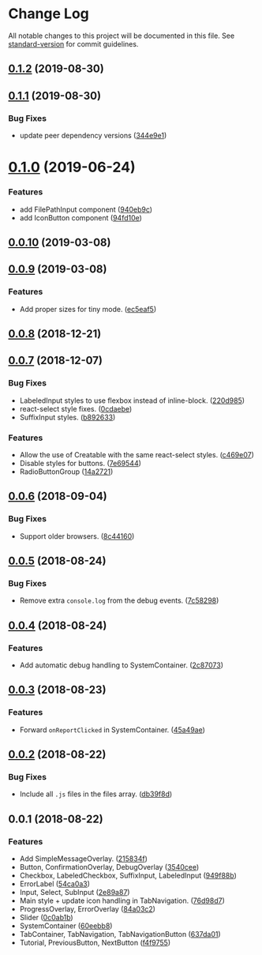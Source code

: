 # Change Log

All notable changes to this project will be documented in this file. See [standard-version](https://github.com/conventional-changelog/standard-version) for commit guidelines.

<a name="0.1.2"></a>
## [0.1.2](https://github.com/sammarks/react-cep/compare/v0.1.1...v0.1.2) (2019-08-30)



<a name="0.1.1"></a>
## [0.1.1](https://github.com/sammarks/react-cep/compare/v0.1.0...v0.1.1) (2019-08-30)


### Bug Fixes

* update peer dependency versions ([344e9e1](https://github.com/sammarks/react-cep/commit/344e9e1))



<a name="0.1.0"></a>
# [0.1.0](https://github.com/sammarks/react-cep/compare/v0.0.10...v0.1.0) (2019-06-24)


### Features

* add FilePathInput component ([940eb9c](https://github.com/sammarks/react-cep/commit/940eb9c))
* add IconButton component ([94fd10e](https://github.com/sammarks/react-cep/commit/94fd10e))



<a name="0.0.10"></a>
## [0.0.10](https://github.com/sammarks/react-cep/compare/v0.0.9...v0.0.10) (2019-03-08)



<a name="0.0.9"></a>
## [0.0.9](https://github.com/sammarks/react-cep/compare/v0.0.8...v0.0.9) (2019-03-08)


### Features

* Add proper sizes for tiny mode. ([ec5eaf5](https://github.com/sammarks/react-cep/commit/ec5eaf5))



<a name="0.0.8"></a>
## [0.0.8](https://github.com/sammarks/react-cep/compare/v0.0.7...v0.0.8) (2018-12-21)



<a name="0.0.7"></a>
## [0.0.7](https://github.com/sammarks/react-cep/compare/v0.0.6...v0.0.7) (2018-12-07)


### Bug Fixes

* LabeledInput styles to use flexbox instead of inline-block. ([220d985](https://github.com/sammarks/react-cep/commit/220d985))
* react-select style fixes. ([0cdaebe](https://github.com/sammarks/react-cep/commit/0cdaebe))
* SuffixInput styles. ([b892633](https://github.com/sammarks/react-cep/commit/b892633))


### Features

* Allow the use of Creatable with the same react-select styles. ([c469e07](https://github.com/sammarks/react-cep/commit/c469e07))
* Disable styles for buttons. ([7e69544](https://github.com/sammarks/react-cep/commit/7e69544))
* RadioButtonGroup ([14a2721](https://github.com/sammarks/react-cep/commit/14a2721))



<a name="0.0.6"></a>
## [0.0.6](https://github.com/sammarks/react-cep/compare/v0.0.5...v0.0.6) (2018-09-04)


### Bug Fixes

* Support older browsers. ([8c44160](https://github.com/sammarks/react-cep/commit/8c44160))



<a name="0.0.5"></a>
## [0.0.5](https://github.com/sammarks/react-cep/compare/v0.0.4...v0.0.5) (2018-08-24)


### Bug Fixes

* Remove extra `console.log` from the debug events. ([7c58298](https://github.com/sammarks/react-cep/commit/7c58298))



<a name="0.0.4"></a>
## [0.0.4](https://github.com/sammarks/react-cep/compare/v0.0.3...v0.0.4) (2018-08-24)


### Features

* Add automatic debug handling to SystemContainer. ([2c87073](https://github.com/sammarks/react-cep/commit/2c87073))



<a name="0.0.3"></a>
## [0.0.3](https://github.com/sammarks/react-cep/compare/v0.0.2...v0.0.3) (2018-08-23)


### Features

* Forward `onReportClicked` in SystemContainer. ([45a49ae](https://github.com/sammarks/react-cep/commit/45a49ae))



<a name="0.0.2"></a>
## [0.0.2](https://github.com/sammarks/react-cep/compare/v0.0.1...v0.0.2) (2018-08-22)


### Bug Fixes

* Include all `.js` files in the files array. ([db39f8d](https://github.com/sammarks/react-cep/commit/db39f8d))



<a name="0.0.1"></a>
## 0.0.1 (2018-08-22)


### Features

* Add SimpleMessageOverlay. ([215834f](https://github.com/sammarks/react-cep/commit/215834f))
* Button, ConfirmationOverlay, DebugOverlay ([3540cee](https://github.com/sammarks/react-cep/commit/3540cee))
* Checkbox, LabeledCheckbox, SuffixInput, LabeledInput ([949f88b](https://github.com/sammarks/react-cep/commit/949f88b))
* ErrorLabel ([54ca0a3](https://github.com/sammarks/react-cep/commit/54ca0a3))
* Input, Select, SubInput ([2e89a87](https://github.com/sammarks/react-cep/commit/2e89a87))
* Main style + update icon handling in TabNavigation. ([76d98d7](https://github.com/sammarks/react-cep/commit/76d98d7))
* ProgressOverlay, ErrorOverlay ([84a03c2](https://github.com/sammarks/react-cep/commit/84a03c2))
* Slider ([0c0ab1b](https://github.com/sammarks/react-cep/commit/0c0ab1b))
* SystemContainer ([60eebb8](https://github.com/sammarks/react-cep/commit/60eebb8))
* TabContainer, TabNavigation, TabNavigationButton ([637da01](https://github.com/sammarks/react-cep/commit/637da01))
* Tutorial, PreviousButton, NextButton ([f4f9755](https://github.com/sammarks/react-cep/commit/f4f9755))
